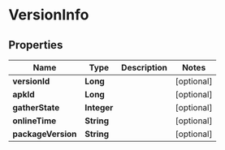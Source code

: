 

# VersionInfo


## Properties

Name | Type | Description | Notes
------------ | ------------- | ------------- | -------------
**versionId** | **Long** |  |  [optional]
**apkId** | **Long** |  |  [optional]
**gatherState** | **Integer** |  |  [optional]
**onlineTime** | **String** |  |  [optional]
**packageVersion** | **String** |  |  [optional]



